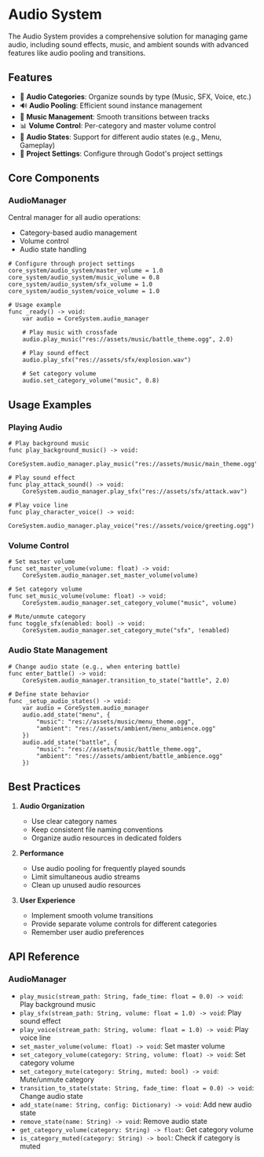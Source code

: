 # Audio System

The Audio System provides a comprehensive solution for managing game audio, including sound effects, music, and ambient sounds with advanced features like audio pooling and transitions.

## Features

- 🎵 **Audio Categories**: Organize sounds by type (Music, SFX, Voice, etc.)
- 🔊 **Audio Pooling**: Efficient sound instance management
- 🎼 **Music Management**: Smooth transitions between tracks
- 📊 **Volume Control**: Per-category and master volume control
- 🔄 **Audio States**: Support for different audio states (e.g., Menu, Gameplay)
- 📱 **Project Settings**: Configure through Godot's project settings

## Core Components

### AudioManager

Central manager for all audio operations:
- Category-based audio management
- Volume control
- Audio state handling

```gdscript
# Configure through project settings
core_system/audio_system/master_volume = 1.0
core_system/audio_system/music_volume = 0.8
core_system/audio_system/sfx_volume = 1.0
core_system/audio_system/voice_volume = 1.0

# Usage example
func _ready() -> void:
    var audio = CoreSystem.audio_manager
    
    # Play music with crossfade
    audio.play_music("res://assets/music/battle_theme.ogg", 2.0)
    
    # Play sound effect
    audio.play_sfx("res://assets/sfx/explosion.wav")
    
    # Set category volume
    audio.set_category_volume("music", 0.8)
```

## Usage Examples

### Playing Audio

```gdscript
# Play background music
func play_background_music() -> void:
    CoreSystem.audio_manager.play_music("res://assets/music/main_theme.ogg")

# Play sound effect
func play_attack_sound() -> void:
    CoreSystem.audio_manager.play_sfx("res://assets/sfx/attack.wav")

# Play voice line
func play_character_voice() -> void:
    CoreSystem.audio_manager.play_voice("res://assets/voice/greeting.ogg")
```

### Volume Control

```gdscript
# Set master volume
func set_master_volume(volume: float) -> void:
    CoreSystem.audio_manager.set_master_volume(volume)

# Set category volume
func set_music_volume(volume: float) -> void:
    CoreSystem.audio_manager.set_category_volume("music", volume)

# Mute/unmute category
func toggle_sfx(enabled: bool) -> void:
    CoreSystem.audio_manager.set_category_mute("sfx", !enabled)
```

### Audio State Management

```gdscript
# Change audio state (e.g., when entering battle)
func enter_battle() -> void:
    CoreSystem.audio_manager.transition_to_state("battle", 2.0)
    
# Define state behavior
func _setup_audio_states() -> void:
    var audio = CoreSystem.audio_manager
    audio.add_state("menu", {
        "music": "res://assets/music/menu_theme.ogg",
        "ambient": "res://assets/ambient/menu_ambience.ogg"
    })
    audio.add_state("battle", {
        "music": "res://assets/music/battle_theme.ogg",
        "ambient": "res://assets/ambient/battle_ambience.ogg"
    })
```

## Best Practices

1. **Audio Organization**
   - Use clear category names
   - Keep consistent file naming conventions
   - Organize audio resources in dedicated folders

2. **Performance**
   - Use audio pooling for frequently played sounds
   - Limit simultaneous audio streams
   - Clean up unused audio resources

3. **User Experience**
   - Implement smooth volume transitions
   - Provide separate volume controls for different categories
   - Remember user audio preferences

## API Reference

### AudioManager
- `play_music(stream_path: String, fade_time: float = 0.0) -> void`: Play background music
- `play_sfx(stream_path: String, volume: float = 1.0) -> void`: Play sound effect
- `play_voice(stream_path: String, volume: float = 1.0) -> void`: Play voice line
- `set_master_volume(volume: float) -> void`: Set master volume
- `set_category_volume(category: String, volume: float) -> void`: Set category volume
- `set_category_mute(category: String, muted: bool) -> void`: Mute/unmute category
- `transition_to_state(state: String, fade_time: float = 0.0) -> void`: Change audio state
- `add_state(name: String, config: Dictionary) -> void`: Add new audio state
- `remove_state(name: String) -> void`: Remove audio state
- `get_category_volume(category: String) -> float`: Get category volume
- `is_category_muted(category: String) -> bool`: Check if category is muted
